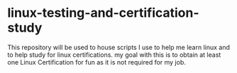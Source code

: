 # linux-testing-and-certification-study
This repository will be used to house scripts I use to help me learn linux and to help study for linux certifications. my goal with this is to obtain at least one Linux Certification for fun as it is not required for my job. 
